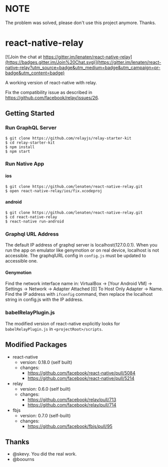 # NOTE
The problem was solved, please don't use this project anymore. Thanks.

# react-native-relay

[![Join the chat at https://gitter.im/lenaten/react-native-relay](https://badges.gitter.im/Join%20Chat.svg)](https://gitter.im/lenaten/react-native-relay?utm_source=badge&utm_medium=badge&utm_campaign=pr-badge&utm_content=badge)

A working version of react-native with relay.

Fix the compatibility issue as described in https://github.com/facebook/relay/issues/26.

## Getting Started

### Run GraphQL Server

```
$ git clone https://github.com/relayjs/relay-starter-kit
$ cd relay-starter-kit
$ npm install
$ npm start
```

### Run Native App

#### ios
```
$ git clone https://github.com/lenaten/react-native-relay.git
$ open react-native-relay/ios/fix.xcodeproj
```

#### android
```
$ git clone https://github.com/lenaten/react-native-relay.git
$ cd react-native-relay
$ react-native run-android
```

### Graphql URL Address

The default IP address of graphql server is localhost(127.0.0.1).
When you run the app on emulator like genymotion or on real device, localhost is not accessible. The graphqlURL config in `config.js` must be updated to accessible one.

#### Genymotion

Find the network interface name in:
VirtualBox ->  [Your Android VM] -> Settings -> Network -> Adapter Attached [0] To Host Only Adapter -> Name.
Find the IP address with `ifconfig` command, then replace the localhost string in config.js with the IP address.

### babelRelayPlugin.js
The modified version of react-native explicitly looks for `babelRelayPlugin.js` in `<projectRoot>/scripts`.

## Modified Packages

- react-native
  - version: 0.18.0 (self built)
  - changes:
    - https://github.com/facebook/react-native/pull/5084
    - https://github.com/facebook/react-native/pull/5214
- relay
  - version: 0.6.0 (self built)
  - changes:
    - https://github.com/facebook/relay/pull/713
    - https://github.com/facebook/relay/pull/714
- fbjs
  - version: 0.7.0 (self-built)
  - changes:
    - https://github.com/facebook/fbjs/pull/95

## Thanks
- @skevy. You did the real work.
- @boourns
